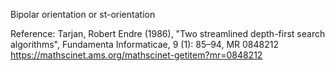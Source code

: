 Bipolar orientation or st-orientation


Reference:
Tarjan, Robert Endre (1986), "Two streamlined depth-first search algorithms", Fundamenta Informaticae, 9 (1): 85–94, MR 0848212
https://mathscinet.ams.org/mathscinet-getitem?mr=0848212